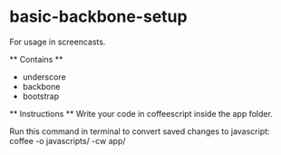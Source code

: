 basic-backbone-setup
====================

For usage in screencasts.

** Contains **
- underscore
- backbone
- bootstrap

** Instructions **
Write your code in coffeescript inside the app folder.

Run this command in terminal to convert saved changes to javascript:
    coffee -o javascripts/ -cw app/